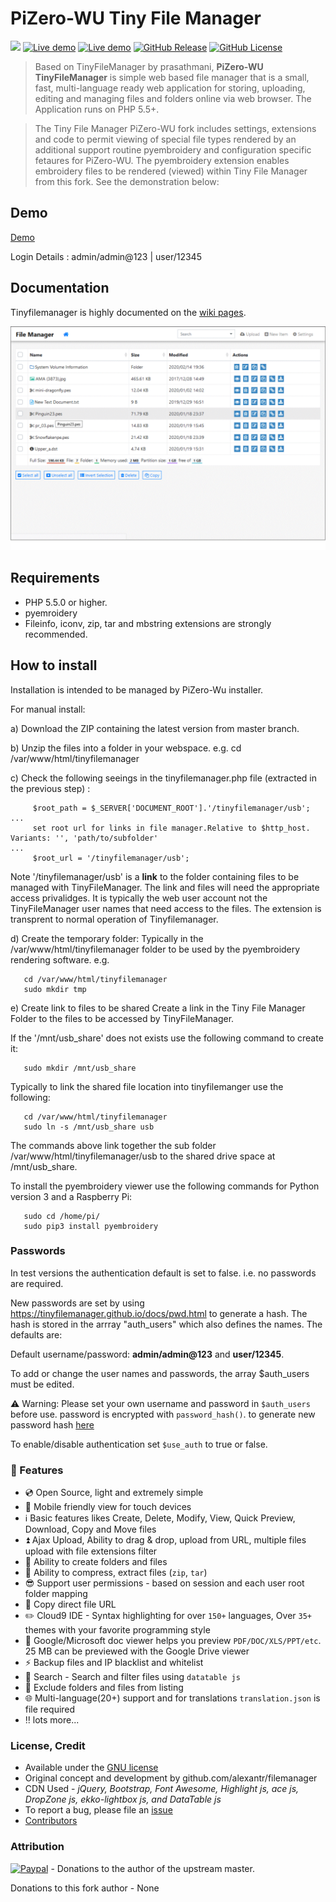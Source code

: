 # PiZero-WU Tiny File Manager

<a href="https://en.wikipedia.org/wiki/php"><img src="https://img.shields.io/static/v1?label=php&message=^5.5&color=blue&style=flat-square"></a>
[![Live demo](https://img.shields.io/badge/Live-Demo-brightgreen.svg?style=flat-square)](https://pizero-wu-tinyfilemanager.github.io/demo/)
[![Live demo](https://img.shields.io/badge/Help-Docs-lightgrey.svg?style=flat-square)](https://github.com/OneOfTheInfiniteMonkeys/pizero-wu-tinyfilemanager/wiki)
[![GitHub Release](https://img.shields.io/github/v/release/OneOfTheInfiniteMonkeys/pizero-wu-tinyfilemanager?include_prereleases&style=flat-square)](https://github.com/OneOfTheInfiniteMonkeys/pizero-wu-tinyfilemanager/releases)
[![GitHub License](https://img.shields.io/github/license/OneOfTheInfiniteMonkeys/pizero-wu-tinyfilemanager.svg?style=flat-square)](https://github.com/OneOfTheInfiniteMonkeys/pizero-wu-tinyfilemanager/blob/master/LICENSE) 

> Based on TinyFileManager by prasathmani, **PiZero-WU TinyFileManager** is simple web based file manager that is a small, fast, multi-language ready web application for storing, uploading, editing and managing files and folders online via web browser. The Application runs on PHP 5.5+.

>The Tiny File Manager PiZero-WU fork includes settings, extensions and code to permit viewing of special file types rendered by an additional support routine pyembroidery and configuration specific fetaures for PiZero-WU. The pyembroidery extension enables embroidery files to be rendered (viewed) within Tiny File Manager from this fork. See the demonstration below:

## Demo
[Demo](https://pizero-wu-tinyfilemanager.github.io/demo/)

 Login Details : admin/admin@123 | user/12345


## Documentation
Tinyfilemanager is highly documented on the [wiki pages](https://github.com/oneoftheinfinitemonkeys/pizero-wu-tinyfilemanager/wiki).


[![Tiny File Manager](screenshot.gif)](screenshot.gif)

## Requirements

- PHP 5.5.0 or higher.
- pyemroidery
- Fileinfo, iconv, zip, tar and mbstring extensions are strongly recommended.

## How to install
Installation is intended to be managed by PiZero-Wu installer.

For manual install:

a) Download the ZIP containing the latest version from master branch.

b) Unzip the files into a folder in your webspace.
    e.g. cd /var/www/html/tinyfilemanager    

c) Check the following seeings in the tinyfilemanager.php file (extracted in the previous step) :
```
     $root_path = $_SERVER['DOCUMENT_ROOT'].'/tinyfilemanager/usb';
...     
     set root url for links in file manager.Relative to $http_host. Variants: '', 'path/to/subfolder'
...     
     $root_url = '/tinyfilemanager/usb';
```
Note '/tinyfilemanager/usb' is a **link** to the folder containing files to be managed with TinyFileManager. The link and files will need the appropriate access privalidges. It is typically the web user account not the TinyFileManager user names that need access to the files. The extension is transprent to normal operation of Tinyfilemanager.

d) Create the temporary folder:
   Typically in the /var/www/html/tinyfilemanager folder to be used by the pyembroidery rendering software.
   e.g.
```
   cd /var/www/html/tinyfilemanager
   sudo mkdir tmp
```
e) Create link to files to be shared
   Create a link in the Tiny File Manager Folder to the files to be accessed by TinyFileManager.
   
   If the '/mnt/usb_share' does not exists use the following command to create it:
```
   sudo mkdir /mnt/usb_share
```   
   Typically to link the shared file location into tinyfilemanger use the following:
```
   cd /var/www/html/tinyfilemanager
   sudo ln -s /mnt/usb_share usb
```
The commands above link together the sub folder /var/www/html/tinyfilemanager/usb to the shared drive space at /mnt/usb_share.


To install the pyembroidery viewer use the following commands for Python version 3 and a Raspberry Pi:
```
   sudo cd /home/pi/
   sudo pip3 install pyembroidery
```

### Passwords

In test versions the authentication default is set to false. i.e. no passwords are required.

New passwords are set by using https://tinyfilemanager.github.io/docs/pwd.html to generate a hash. The hash is stored in the arrray "auth_users" which also defines the names. The defaults are:

Default username/password: **admin/admin@123** and **user/12345**.

To add or change the user names and passwords, the array $auth_users must be edited.

:warning: Warning: Please set your own username and password in `$auth_users` before use. password is encrypted with <code>password_hash()</code>. to generate new password hash [here](https://tinyfilemanager.github.io/docs/pwd.html)

To enable/disable authentication set `$use_auth` to true or false.


### :loudspeaker: Features 

- :cd: Open Source, light and extremely simple
- :iphone: Mobile friendly view for touch devices
- :information_source: Basic features likes Create, Delete, Modify, View, Quick Preview, Download, Copy and Move files 
- :arrow_double_up: Ajax Upload, Ability to drag & drop, upload from URL, multiple files upload with file extensions filter 
- :file_folder: Ability to create folders and files
- :gift: Ability to compress, extract files (`zip`, `tar`)
- :sunglasses: Support user permissions - based on session and each user root folder mapping
- :floppy_disk: Copy direct file URL
- :pencil2: Cloud9 IDE - Syntax highlighting for over `150+` languages, Over `35+` themes with your favorite programming style
- :page_facing_up: Google/Microsoft doc viewer helps you preview `PDF/DOC/XLS/PPT/etc`. 25 MB can be previewed with the Google Drive viewer
- :zap: Backup files and IP blacklist and whitelist
- :mag_right: Search -  Search and filter files using `datatable js`
- :file_folder: Exclude folders and files from listing
- :globe_with_meridians: Multi-language(20+) support and for translations `translation.json` is file required
- :bangbang: lots more...


### <a name=license></a>License, Credit  

- Available under the [GNU license](https://github.com/oneoftheinfinitemonkeys/pizero-wu-tinyfilemanager/blob/master/LICENSE)
- Original concept and development by github.com/alexantr/filemanager
- CDN Used - _jQuery, Bootstrap, Font Awesome, Highlight js, ace js, DropZone js, ekko-lightbox js, and DataTable js_
- To report a bug, please file an [issue](https://github.com/oneoftheinfinitemonkeys/pizero-wu-tinyfilemanager/issues)
- [Contributors](https://github.com/prasathmani/tinyfilemanager/wiki/Authors-and-Contributors)

### Attribution
[![Paypal](https://img.shields.io/badge/Donate-Paypal-lightgrey.svg?style=flat-square)](https://www.paypal.me/prasathmani) - Donations to the author of the upstream master.

Donations to this fork author - None
